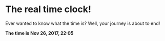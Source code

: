# The real time clock!

Ever wanted to know what the time is? Well, your journey is about to end!

**The time is Nov 26, 2017, 22:05**